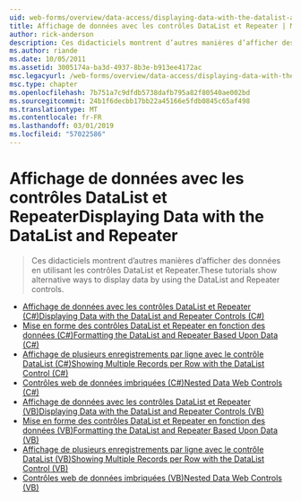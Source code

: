 ```yaml
---
uid: web-forms/overview/data-access/displaying-data-with-the-datalist-and-repeater/index
title: Affichage de données avec les contrôles DataList et Repeater | Microsoft Docs
author: rick-anderson
description: Ces didacticiels montrent d’autres manières d’afficher des données en utilisant les contrôles DataList et Repeater.
ms.author: riande
ms.date: 10/05/2011
ms.assetid: 3005174a-ba3d-4937-8b3e-b913ee4172ac
msc.legacyurl: /web-forms/overview/data-access/displaying-data-with-the-datalist-and-repeater
msc.type: chapter
ms.openlocfilehash: 7b751a7c9dfdb5738dafb795a82f80540ae002bd
ms.sourcegitcommit: 24b1f6decbb17bb22a45166e5fdb0845c65af498
ms.translationtype: MT
ms.contentlocale: fr-FR
ms.lasthandoff: 03/01/2019
ms.locfileid: "57022586"
---
```

<a name="displaying-data-with-the-datalist-and-repeater"></a><span data-ttu-id="f61f5-103">Affichage de données avec les contrôles DataList et Repeater</span><span class="sxs-lookup"><span data-stu-id="f61f5-103">Displaying Data with the DataList and Repeater</span></span>
====================
> <span data-ttu-id="f61f5-104">Ces didacticiels montrent d’autres manières d’afficher des données en utilisant les contrôles DataList et Repeater.</span><span class="sxs-lookup"><span data-stu-id="f61f5-104">These tutorials show alternative ways to display data by using the DataList and Repeater controls.</span></span>


- [<span data-ttu-id="f61f5-105">Affichage de données avec les contrôles DataList et Repeater (C#)</span><span class="sxs-lookup"><span data-stu-id="f61f5-105">Displaying Data with the DataList and Repeater Controls (C#)</span></span>](displaying-data-with-the-datalist-and-repeater-controls-cs.md)
- [<span data-ttu-id="f61f5-106">Mise en forme des contrôles DataList et Repeater en fonction des données (C#)</span><span class="sxs-lookup"><span data-stu-id="f61f5-106">Formatting the DataList and Repeater Based Upon Data (C#)</span></span>](formatting-the-datalist-and-repeater-based-upon-data-cs.md)
- [<span data-ttu-id="f61f5-107">Affichage de plusieurs enregistrements par ligne avec le contrôle DataList (C#)</span><span class="sxs-lookup"><span data-stu-id="f61f5-107">Showing Multiple Records per Row with the DataList Control (C#)</span></span>](showing-multiple-records-per-row-with-the-datalist-control-cs.md)
- [<span data-ttu-id="f61f5-108">Contrôles web de données imbriquées (C#)</span><span class="sxs-lookup"><span data-stu-id="f61f5-108">Nested Data Web Controls (C#)</span></span>](nested-data-web-controls-cs.md)
- [<span data-ttu-id="f61f5-109">Affichage de données avec les contrôles DataList et Repeater (VB)</span><span class="sxs-lookup"><span data-stu-id="f61f5-109">Displaying Data with the DataList and Repeater Controls (VB)</span></span>](displaying-data-with-the-datalist-and-repeater-controls-vb.md)
- [<span data-ttu-id="f61f5-110">Mise en forme des contrôles DataList et Repeater en fonction des données (VB)</span><span class="sxs-lookup"><span data-stu-id="f61f5-110">Formatting the DataList and Repeater Based Upon Data (VB)</span></span>](formatting-the-datalist-and-repeater-based-upon-data-vb.md)
- [<span data-ttu-id="f61f5-111">Affichage de plusieurs enregistrements par ligne avec le contrôle DataList (VB)</span><span class="sxs-lookup"><span data-stu-id="f61f5-111">Showing Multiple Records per Row with the DataList Control (VB)</span></span>](showing-multiple-records-per-row-with-the-datalist-control-vb.md)
- [<span data-ttu-id="f61f5-112">Contrôles web de données imbriquées (VB)</span><span class="sxs-lookup"><span data-stu-id="f61f5-112">Nested Data Web Controls (VB)</span></span>](nested-data-web-controls-vb.md)
